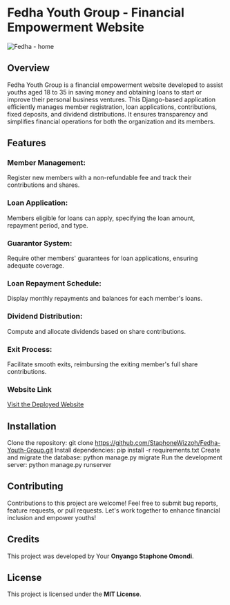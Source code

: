 # Fedha Youth Group - Financial Empowerment Website
![Fedha - home](https://github.com/StaphoneWizzoh/Fedha-Youth-Group/assets/95640951/7afb104e-ff1f-495e-b088-08ca98214582)


## Overview
Fedha Youth Group is a financial empowerment website developed to assist youths aged 18 to 35 in saving money and obtaining loans to start or improve their personal business ventures. This Django-based application efficiently manages member registration, loan applications, contributions, fixed deposits, and dividend distributions. It ensures transparency and simplifies financial operations for both the organization and its members.

## Features

### Member Management:
Register new members with a non-refundable fee and track their contributions and shares.

### Loan Application:
Members eligible for loans can apply, specifying the loan amount, repayment period, and type.

### Guarantor System:
Require other members' guarantees for loan applications, ensuring adequate coverage.

### Loan Repayment Schedule:
Display monthly repayments and balances for each member's loans.

### Dividend Distribution:
Compute and allocate dividends based on share contributions.

### Exit Process:
Facilitate smooth exits, reimbursing the exiting member's full share contributions.
### Website Link
<a href="https://fedhayg.onrender.com/">Visit the Deployed Website</a>

## Installation

Clone the repository: git clone https://github.com/StaphoneWizzoh/Fedha-Youth-Group.git
Install dependencies: pip install -r requirements.txt
Create and migrate the database: python manage.py migrate
Run the development server: python manage.py runserver

## Contributing
Contributions to this project are welcome! Feel free to submit bug reports, feature requests, or pull requests. Let's work together to enhance financial inclusion and empower youths!

## Credits
This project was developed by Your <strong>Onyango Staphone Omondi</strong>.

## License
This project is licensed under the <strong>MIT License</strong>.
